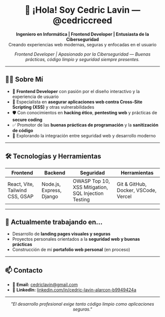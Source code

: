 <h1 align="center">👋 ¡Hola! Soy Cedric Lavin — @cedriccreed</h1>

<p align="center">
  <strong>Ingeniero en Informática | Frontend Developer | Entusiasta de la Ciberseguridad</strong><br>
  Creando experiencias web modernas, seguras y enfocadas en el usuario
</p>

<p align="center">
  <em>Frontend Developer | Apasionado por la Ciberseguridad — Buenas prácticas, código limpio y seguridad siempre presentes.</em>
</p>

---

## 🧑‍💻 Sobre Mí

- 🎨 **Frontend Developer** con pasión por el diseño interactivo y la experiencia de usuario
- 🔐 Especialista en **asegurar aplicaciones web contra Cross-Site Scripting (XSS)** y otras vulnerabilidades
- 🛡️ Con conocimientos en **hacking ético**, **pentesting web** y prácticas de **secure coding**  
- ✅ Promotor de las **buenas prácticas de programación** y la **sanitización de código**
- 🚀 Explorando la integración entre seguridad web y desarrollo moderno

---

## 🛠️ Tecnologías y Herramientas

| Frontend | Backend | Seguridad | Herramientas |
|---|---|---|---|
| React, Vite, Tailwind CSS, GSAP | Node.js, Express, Django | OWASP Top 10, XSS Mitigation, SQL Injection Testing | Git & GitHub, Docker, VSCode, Vercel |

---

## 🌟 Actualmente trabajando en...

- Desarrollo de **landing pages visuales y seguras**  
- Proyectos personales orientados a la **seguridad web y buenas prácticas**  
- Construcción de mi **portafolio web personal** (en proceso)  

---

## 📫 Contacto

- 📧 **Email:** [cedriclavin@gmail.com](mailto:cedriclavin@gmail.com)  
- 💼 **LinkedIn:** [linkedin.com/in/cedric-lavin-alarcon-b9949424a](https://www.linkedin.com/in/cedric-lavin-alarcon-b9949424a/)  

---

<p align="center">
  <i>"El desarrollo profesional exige tanto código limpio como aplicaciones seguras."</i>
</p>
